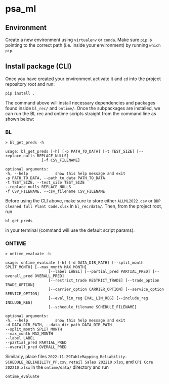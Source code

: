 # psa_ml

## Environment

Create a new environment using `virtualenv` or `conda`. Make sure `pip` is pointing to the correct path (i.e. inside your environment) by running `which pip`.

## Install package (CLI)

Once you have created your environment activate it and `cd` into the project repository root and run:

    pip install .


The command above will install necessary dependencies and packages found inside `bl_rec/` and `ontime/`. Once the subpackages are installed, we can run the BL rec and ontime scripts straight from the command line as shown below:

### BL

    > bl_get_preds -h

    usage: bl_get_preds [-h] [-p PATH_TO_DATA] [-t TEST_SIZE] [--replace_nulls REPLACE_NULLS]
                    [-f CSV_FILENAME]

    optional arguments:
    -h, --help            show this help message and exit
    -p PATH_TO_DATA, --path_to_data PATH_TO_DATA
    -t TEST_SIZE, --test_size TEST_SIZE
    --replace_nulls REPLACE_NULLS
    -f CSV_FILENAME, --csv_filename CSV_FILENAME

Before using the CLI above, make sure to store either `ALLML2022.csv` or `BDP cleaned full Plant Code.xlsx` in `bl_rec/data/`. Then, from the project root, run

    bl_get_preds

in your terminal (command will use the default script params).


### ONTIME

    > ontime_evaluate -h

    usage: ontime_evaluate [-h] [-d DATA_DIR_PATH] [--split_month SPLIT_MONTH] [--max_month MAX_MONTH]
                       [--label LABEL] [--partial_pred PARTIAL_PRED] [--overall_pred OVERALL_PRED]
                       [--restrict_trade RESTRICT_TRADE] [--trade_option TRADE_OPTION]
                       [--carrier_option CARRIER_OPTION] [--service_option SERVICE_OPTION]
                       [--eval_lin_reg EVAL_LIN_REG] [--include_reg INCLUDE_REG]
                       [--schedule_filename SCHEDULE_FILENAME]

    optional arguments:
    -h, --help            show this help message and exit
    -d DATA_DIR_PATH, --data_dir_path DATA_DIR_PATH
    --split_month SPLIT_MONTH
    --max_month MAX_MONTH
    --label LABEL
    --partial_pred PARTIAL_PRED
    --overall_pred OVERALL_PRED

Similarly, place files `2022-11-29TableMapping_Reliability-SCHEDULE_RELIABILITY_PP.csv`, `retail Sales 202210.xlsx`, and `CPI Core 202210.xlsx` in the `ontime/data/` directory and run

    ontime_evaluate

